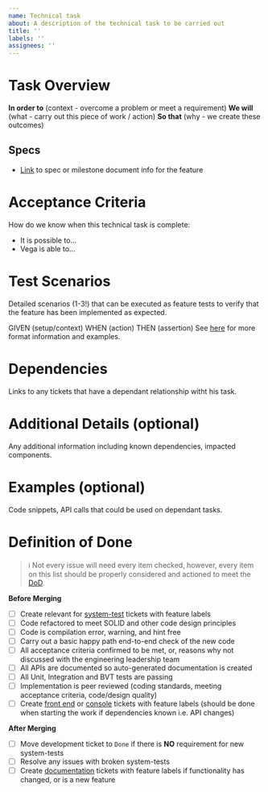 ```yaml
---
name: Technical task
about: A description of the technical task to be carried out
title: ''
labels: ''
assignees: ''
---
```


# Task Overview

**In order to** (context - overcome a problem or meet a requirement)
**We will** (what - carry out this piece of work / action)
**So that** (why - we create these outcomes)

## Specs
- [Link](xyz) to spec or milestone document info for the feature

# Acceptance Criteria
How do we know when this technical task is complete:
- It is possible to...
- Vega is able to...

# Test Scenarios
Detailed scenarios (1-3!) that can be executed as feature tests to verify that the feature has been implemented as expected.

GIVEN (setup/context) 
WHEN (action) 
THEN (assertion) 
See [here](https://github.com/vegaprotocol/vega/tree/develop/integration/) for more format information and examples.

# Dependencies
Links to any tickets that have a dependant relationship witht his task.

# Additional Details (optional)
Any additional information including known dependencies, impacted components.

# Examples (optional)
Code snippets, API calls that could be used on dependant tasks.

# Definition of Done
>ℹ️ Not every issue will need every item checked, however, every item on this list should be properly considered and actioned to meet the [DoD](https://github.com/vegaprotocol/vega/blob/develop/DEFINITION_OF_DONE.md).

**Before Merging**
- [ ] Create relevant for [system-test](https://github.com/vegaprotocol/system-tests/issues) tickets with feature labels
- [ ] Code refactored to meet SOLID and other code design principles
- [ ] Code is compilation error, warning, and hint free
- [ ] Carry out a basic happy path end-to-end check of the new code
- [ ] All acceptance criteria confirmed to be met, or, reasons why not discussed with the engineering leadership team
- [ ] All APIs are documented so auto-generated documentation is created
- [ ] All Unit, Integration and BVT tests are passing
- [ ] Implementation is peer reviewed (coding standards, meeting acceptance criteria, code/design quality)
- [ ] Create [front end](https://github.com/vegaprotocol/token-frontend/issues) or [console](https://github.com/vegaprotocol/console/issues) tickets with feature labels (should be done when starting the work if dependencies known i.e. API changes)

**After Merging**
- [ ] Move development ticket to `Done` if there is **NO** requirement for new system-tests
- [ ] Resolve any issues with broken system-tests
- [ ] Create [documentation](https://github.com/vegaprotocol/documentation/issues) tickets with feature labels if functionality has changed, or is a new feature
